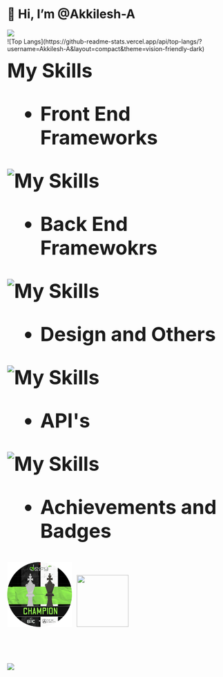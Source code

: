 <h1>👋 Hi, I’m @Akkilesh-A</h1>

<div float="left">
  <img src="https://media.giphy.com/media/cpAGF6uxLw93uuQNNJ/giphy.gif" width="500"/>
</div>
![Top Langs](https://github-readme-stats.vercel.app/api/top-langs/?username=Akkilesh-A&layout=compact&theme=vision-friendly-dark)

<strong style="font-size:45px">My Skills<strong>

- Front End Frameworks<br>

![My Skills](https://skillicons.dev/icons?i=html,css,bootstrap,js,jquery)

- Back End Framewokrs<br>

![My Skills](https://skillicons.dev/icons?i=nodejs,npm,express,postgres)

- Design and Others<br>

![My Skills](https://skillicons.dev/icons?i=notion,figma,git,github)

- API's<br>

![My Skills](https://skillicons.dev/icons?i=postman)


- Achievements and Badges<br>
<p>
    <img src="https://github.com/ojasaklechayt/ojasaklechayt/blob/1ac15979b7b0b0efd55e89a963aacc10a0c53df7/5-modified.png" width="150" />
    <a href="https://api.badgr.io/public/assertions/4I39DxpuS0SecNwWquafDw?identity__email=akkilalagar05%40gmail.com"><img width="120px" height="120px" src="https://api.badgr.io/public/assertions/4I39DxpuS0SecNwWquafDw/image"></a>
</p>

<img src="https://api.vaunt.dev/v1/github/entities/Spacecentre/achievements?format=svg&limit=3&raw=true" width="600" />

